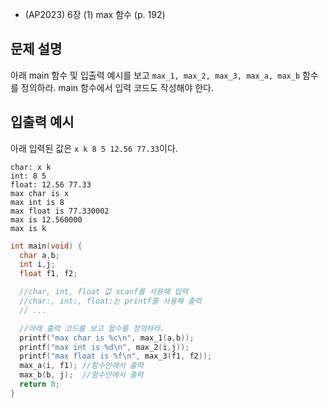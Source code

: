 - (AP2023) 6장 (1) max 함수 (p. 192)
## 문제 설명
아래 main 함수 및 입출력 예시를 보고 ```max_1, max_2, max_3, max_a, max_b``` 함수를 정의하라.
main 함수에서 입력 코드도 작성해야 한다.


## 입출력 예시
아래 입력된 값은 ```x k 8 5 12.56 77.33```이다.
```
char: x k
int: 8 5
float: 12.56 77.33
max char is x
max int is 8
max float is 77.330002
max is 12.560000
max is k
```

```c
int main(void) {
  char a,b;
  int i,j;
  float f1, f2;

  //char, int, float 값 scanf를 사용해 입력
  //char:, int:, float:는 printf를 사용해 출력
  // ...

  //아래 출력 코드를 보고 함수를 정의하라.
  printf("max char is %c\n", max_1(a,b));
  printf("max int is %d\n", max_2(i,j));
  printf("max float is %f\n", max_3(f1, f2));
  max_a(i, f1); //함수안에서 출력
  max_b(b, j);  //함수안에서 출력
  return 0;
}
```
